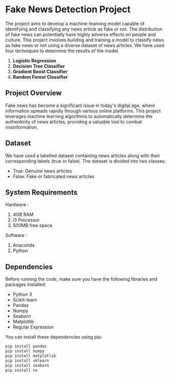  # Fake News Detection Project

The project aims to develop a machine-learning model capable of identifying and classifying any news article as fake or not. The distribution of fake news can potentially have highly adverse effects on people and culture. This project involves building and training a model to classify news as fake news or not using a diverse dataset of news articles. We have used four techniques to determine the results of the model.

1. **Logistic Regression**
2. **Decision Tree Classifier**
3. **Gradient Boost Classifier**
4. **Random Forest Classifier**

## Project Overview

Fake news has become a significant issue in today's digital age, where information spreads rapidly through various online platforms. This project leverages machine learning algorithms to automatically determine the authenticity of news articles, providing a valuable tool to combat misinformation.

## Dataset

We have used a labelled dataset containing news articles along with their corresponding labels (true or false). The dataset is divided into two classes:
- True: Genuine news articles
- False: Fake or fabricated news articles

## System Requirements 

Hardware :
1. 4GB RAM
2. i3 Processor
3. 500MB free space

Software :
1. Anaconda
2. Python

## Dependencies

Before running the code, make sure you have the following libraries and packages installed:

- Python 3
- Scikit-learn
- Pandas
- Numpy
- Seaborn
- Matplotlib
- Regular Expression

You can install these dependencies using pip:

```bash
pip install pandas
pip install numpy
pip install matplotlib
pip install sklearn
pip install seaborn 
pip install re  
``` 
         
            
              
                       
                
                        
                    
   
 
